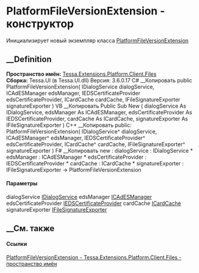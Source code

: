 # PlatformFileVersionExtension - конструктор
Инициализирует новый экземпляр класса
[PlatformFileVersionExtension](T_Tessa_Extensions_Platform_Client_Files_PlatformFileVersionExtension.htm)
##  __Definition
 **Пространство имён:**
[Tessa.Extensions.Platform.Client.Files](N_Tessa_Extensions_Platform_Client_Files.htm)  
 **Сборка:** Tessa.UI (в Tessa.UI.dll) Версия: 3.6.0.17
C# __Копировать
     public PlatformFileVersionExtension(
    	IDialogService dialogService,
    	ICAdESManager edsManager,
    	IEDSCertificateProvider edsCertificateProvider,
    	ICardCache cardCache,
    	IFileSignatureExporter signatureExporter
    )
VB __Копировать
     Public Sub New ( 
    	dialogService As IDialogService,
    	edsManager As ICAdESManager,
    	edsCertificateProvider As IEDSCertificateProvider,
    	cardCache As ICardCache,
    	signatureExporter As IFileSignatureExporter
    )
C++ __Копировать
     public:
    PlatformFileVersionExtension(
    	IDialogService^ dialogService, 
    	ICAdESManager^ edsManager, 
    	IEDSCertificateProvider^ edsCertificateProvider, 
    	ICardCache^ cardCache, 
    	IFileSignatureExporter^ signatureExporter
    )
F# __Копировать
     new : 
            dialogService : IDialogService * 
            edsManager : ICAdESManager * 
            edsCertificateProvider : IEDSCertificateProvider * 
            cardCache : ICardCache * 
            signatureExporter : IFileSignatureExporter -> PlatformFileVersionExtension
#### Параметры
dialogService [IDialogService](T_Tessa_UI_Controls_IDialogService.htm)
edsManager [ICAdESManager](T_Tessa_Platform_EDS_ICAdESManager.htm)
edsCertificateProvider
[IEDSCertificateProvider](T_Tessa_Platform_EDS_IEDSCertificateProvider.htm)
cardCache [ICardCache](T_Tessa_Cards_Caching_ICardCache.htm)
signatureExporter
[IFileSignatureExporter](T_Tessa_UI_Files_IFileSignatureExporter.htm)
## __См. также
#### Ссылки
[PlatformFileVersionExtension -
](T_Tessa_Extensions_Platform_Client_Files_PlatformFileVersionExtension.htm)
[Tessa.Extensions.Platform.Client.Files - пространство
имён](N_Tessa_Extensions_Platform_Client_Files.htm)
